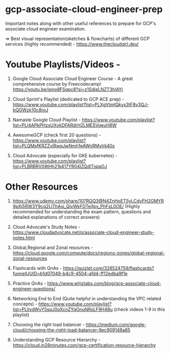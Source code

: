 # gcp-associate-cloud-engineer-prep
Important notes along with other useful references to prepare for GCP's associate cloud engineer examination.

=> Best visual representation(sketches & flowcharts) of different GCP services (highly recommended) - https://www.thecloudgirl.dev/


# Youtube Playlists/Videos - 

1. Google Cloud Associate Cloud Engineer Course - A great comprehensive course by Freecodecamp! https://youtu.be/jpno8FSqpc8?si=z1SdieLNZT3hlAYj 

2. Cloud Sprint's Playlist (dedicated to GCP ACE prep) - https://www.youtube.com/playlist?list=PLXgVtmIQkys3tF8v3QJ-bQGWzk10c8roJ

3. Namaste Google Cloud Playlist - https://www.youtube.com/playlist?list=PLl4APkPHzsUXvkDFARdrH2LMESVqeuH8W

4. AwesomeGCP (check first 20 questions) - https://www.youtube.com/playlist?list=PLQMsfKRZZviRwqJwNmh1eAWnRMvlrk40x

5. Cloud Advocate (especially for GKE kubernetes) - https://www.youtube.com/playlist?list=PLBRBRV08tHh21k417YR04lZQdlTiqiaOJ

# Other Resources

1. https://www.udemy.com/share/107RQQ3@N4ZnHoET5yLCdvFH2GMYR9pXj5RW3Y9cq2LjThAsj_QjvWkFDTejfpy_PhFsL0OE/ (Highly recommended for understanding the exam pattern, questions and detailed explanations of correct answers)

2. Cloud Advocate's Study Notes - https://www.cloudadvocate.net/p/associate-cloud-engineer-study-notes.html

3. Global,Regional and Zonal resources - https://cloud.google.com/compute/docs/regions-zones/global-regional-zonal-resources

4. Flashcards with QnAs - https://quizlet.com/328524759/flashcards?funnelUUID=b1d07049-b4c9-4504-afd4-ff12edba9f1e
   
5. Practice QnAs - https://www.whizlabs.com/blog/gcp-associate-cloud-engineer-questions/

6. Networking End to End (Quite helpful in understanding the VPC related concepts) - https://www.youtube.com/playlist?list=PLIivdWyY5sqJ0oXcnZYqOnuNRsLF9H48u (check videos 1-9 in this playlist)

7. Choosing the right load balancer - https://medium.com/google-cloud/choosing-the-right-load-balancer-9ec909148a85

8. Understanding GCP Resource Hierarchy - https://cloud.in28minutes.com/gcp-certification-resource-hierarchy
